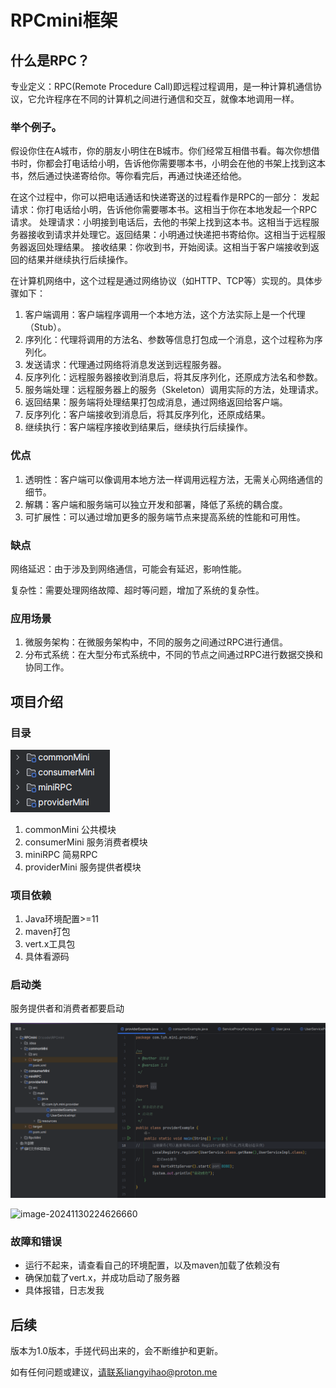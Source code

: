 # RPCmini框架



## 什么是RPC？

专业定义：RPC(Remote Procedure Call)即远程过程调用，是一种计算机通信协议，它允许程序在不同的计算机之间进行通信和交互，就像本地调用一样。

### 举个例子。

假设你住在A城市，你的朋友小明住在B城市。你们经常互相借书看。每次你想借书时，你都会打电话给小明，告诉他你需要哪本书，小明会在他的书架上找到这本书，然后通过快递寄给你。等你看完后，再通过快递还给他。

在这个过程中，你可以把电话通话和快递寄送的过程看作是RPC的一部分：
发起请求：你打电话给小明，告诉他你需要哪本书。这相当于你在本地发起一个RPC请求。
处理请求：小明接到电话后，去他的书架上找到这本书。这相当于远程服务器接收到请求并处理它。返回结果：小明通过快递把书寄给你。这相当于远程服务器返回处理结果。
接收结果：你收到书，开始阅读。这相当于客户端接收到返回的结果并继续执行后续操作。

在计算机网络中，这个过程是通过网络协议（如HTTP、TCP等）实现的。具体步骤如下：

1. 客户端调用：客户端程序调用一个本地方法，这个方法实际上是一个代理（Stub）。
2. 序列化：代理将调用的方法名、参数等信息打包成一个消息，这个过程称为序列化。
3. 发送请求：代理通过网络将消息发送到远程服务器。
4. 反序列化：远程服务器接收到消息后，将其反序列化，还原成方法名和参数。
5. 服务端处理：远程服务器上的服务（Skeleton）调用实际的方法，处理请求。
6. 返回结果：服务端将处理结果打包成消息，通过网络返回给客户端。
7. 反序列化：客户端接收到消息后，将其反序列化，还原成结果。
8. 继续执行：客户端程序接收到结果后，继续执行后续操作。

### 优点

1. 透明性：客户端可以像调用本地方法一样调用远程方法，无需关心网络通信的细节。
2. 解耦：客户端和服务端可以独立开发和部署，降低了系统的耦合度。
3. 可扩展性：可以通过增加更多的服务端节点来提高系统的性能和可用性。

### 缺点

网络延迟：由于涉及到网络通信，可能会有延迟，影响性能。

复杂性：需要处理网络故障、超时等问题，增加了系统的复杂性。

### 应用场景

1. 微服务架构：在微服务架构中，不同的服务之间通过RPC进行通信。
2. 分布式系统：在大型分布式系统中，不同的节点之间通过RPC进行数据交换和协同工作。

## 项目介绍

### 目录

![image](https://github.com/fearlesslyh/RpcMini/blob/main/photo/1732977584041.png)

1. commonMini 公共模块
2. consumerMini 服务消费者模块
3. miniRPC 简易RPC
4. providerMini 服务提供者模块

### 项目依赖

1. Java环境配置>=11
2. maven打包
3. vert.x工具包
4. 具体看源码

### 启动类

服务提供者和消费者都要启动

![image](https://github.com/fearlesslyh/RpcMini/blob/main/photo/1732977939424.png)

![image-20241130224626660](C:\Users\RAOYAO\AppData\Roaming\Typora\typora-user-images\image-20241130224626660.png)

### 故障和错误

- 运行不起来，请查看自己的环境配置，以及maven加载了依赖没有
- 确保加载了vert.x，并成功启动了服务器
- 具体报错，日志发我

## 后续

版本为1.0版本，手搓代码出来的，会不断维护和更新。

如有任何问题或建议，请联系liangyihao@proton.me
